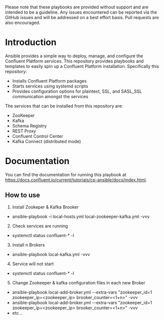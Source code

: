 Please note that these playbooks are provided without support and are intended to be a guideline. Any issues encountered can be reported via the GitHub issues and will be addressed on a best effort basis. Pull requests are also encouraged.

# Introduction

Ansible provides a simple way to deploy, manage, and configure the Confluent Platform services. This repository provides playbooks and templates to easily spin up a Confluent Platform installation. Specifically this repository:

* Installs Confluent Platform packages
* Starts services using systemd scripts
* Provides configuration options for plaintext, SSL, and SASL_SSL communication amongst the services

The services that can be installed from this repository are:

* ZooKeeper
* Kafka
* Schema Registry
* REST Proxy
* Confluent Control Center
* Kafka Connect (distributed mode)

# Documentation

You can find the documentation for running this playbook at https://docs.confluent.io/current/tutorials/cp-ansible/docs/index.html.

## How to use

1. Install Zookeper & Kafka Brooker

 - ansible-playbook -i local-hosts.yml local-zookeeper-kafka.yml -vvv

2. Check services are running

 - systemctl status confluent-* -l
 
3. Install n Brokers

 - ansible-playbook local-kafka.yml -vvv

4. Service will not start

 - systemctl status confluent-* -l

5. Change Zookeeper & kafka configuration files in each new Broker

 - ansible-playbook local-add-broker.yml --extra-vars "zookeeper_id=1 zookeeper_ip=<zookeeper_ip> brooker_counter=<1+n>" -vvv  
 - ansible-playbook local-add-broker.yml --extra-vars "zookeeper_id=1 zookeeper_ip=<zookeeper_ip> brooker_counter=<1+n>" -vvv  
 - etc...  